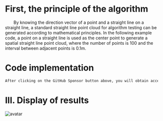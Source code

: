 #  First, the principle of the algorithm 

   By knowing the direction vector of a point and a straight line on a straight line, a standard straight line point cloud for algorithm testing can be generated according to mathematical principles. In the following example code, a point on a straight line is used as the center point to generate a spatial straight line point cloud, where the number of points is 100 and the interval between adjacent points is 0.1m. 

#  Code implementation 

  ```python  
After clicking on the GitHub Sponsor button above, you will obtain access permissions to my private code repository ( https://github.com/slowlon/my_code_bar ) to view this blog code. By searching the code number of this blog, you can find the code you need, code number is: 2024020309574220583
  ```  
#  III. Display of results 

 ![avatar]( 20230926f49148c5a311ec53ec93fa11.png) 

